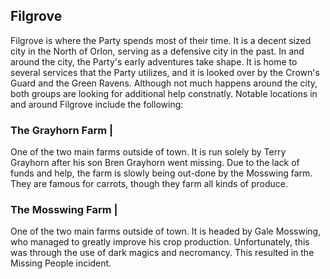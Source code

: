 ## Filgrove

Filgrove is where the Party spends most of their time. It is a decent sized city in the North of Orlon, serving as a defensive city in the past. In and around the city, the Party's early adventures take shape. It is home to several services that the Party utilizes, and it is looked over by the Crown's Guard and the Green Ravens. Although not much happens around the city, both groups are looking for additional help constnatly. Notable locations in and around Filgrove include the following:

### The Grayhorn Farm |

One of the two main farms outside of town. It is run solely by Terry Grayhorn after his son Bren Grayhorn went missing. Due to the lack of funds and help, the farm is slowly being out-done by the Mosswing farm. They are famous for carrots, though they farm all kinds of produce.

### The Mosswing Farm |

One of the two main farms outside of town. It is headed by Gale Mosswing, who managed to greatly improve his crop production. Unfortunately, this was through the use of dark magics and necromancy. This resulted in the Missing People incident.